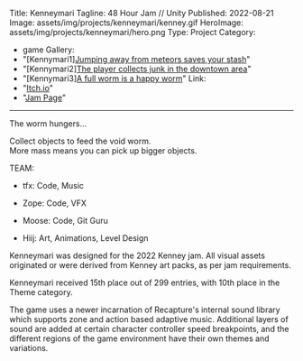 Title: Kenneymari
Tagline: 48 Hour Jam // Unity
Published: 2022-08-21
Image: assets/img/projects/kenneymari/kenney.gif
HeroImage: assets/img/projects/kenneymari/hero.png
Type: Project
Category:
- game
Gallery:
- "[Kennymari1][Jumping away from meteors saves your stash](assets/img/projects/kenneymari/kenneymari1.gif)"
- "[Kennymari2][The player collects junk in the downtown area](assets/img/projects/kenneymari/kenneymari3.png)"
- "[Kennymari3][A full worm is a happy worm](assets/img/projects/kenneymari/kenneymari2.gif)"
Link:
- "[Itch.io](https://zoped.itch.io/kenneymari)"
- "[Jam Page](https://itch.io/jam/kenney-jam-2022)"
---

The worm hungers...

Collect objects to feed the void worm.  
More mass means you can pick up bigger objects.
  
TEAM:

- tfx: Code, Music

- Zope: Code, VFX

- Moose: Code, Git Guru

- Hiij: Art, Animations, Level Design

Kenneymari was designed for the 2022 Kenney jam. All visual assets originated or were derived from Kenney art packs, as per jam requirements.  

Kenneymari received 15th place out of 299 entries, with 10th place in the Theme category.

The game uses a newer incarnation of Recapture's internal sound library which supports zone and action based adaptive music.  Additional layers of sound are added at certain character controller speed breakpoints, and the different regions of the game environment have their own themes and variations.